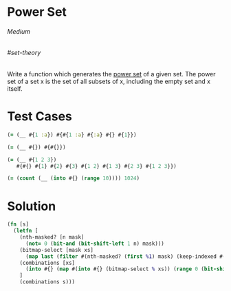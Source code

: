 # Power Set

###### Medium
###### #set-theory

Write a function which generates the [power set](http://en.wikipedia.org/wiki/Power_set) of a given set. The power set of a set x is the set of all subsets of x, including the empty set and x itself.

# Test Cases
```clojure
(= (__ #{1 :a}) #{#{1 :a} #{:a} #{} #{1}})
```
```clojure
(= (__ #{}) #{#{}})
```
```clojure
(= (__ #{1 2 3})
   #{#{} #{1} #{2} #{3} #{1 2} #{1 3} #{2 3} #{1 2 3}})
```
```clojure
(= (count (__ (into #{} (range 10)))) 1024)
```

# Solution
```clojure
(fn [s]
  (letfn [
    (nth-masked? [n mask]
      (not= 0 (bit-and (bit-shift-left 1 n) mask)))
    (bitmap-select [mask xs]
      (map last (filter #(nth-masked? (first %1) mask) (keep-indexed #(vector %1 %2) xs))))
    (combinations [xs]
      (into #{} (map #(into #{} (bitmap-select % xs)) (range 0 (bit-shift-left 1 (count xs))))))
    ]
    (combinations s)))
```
